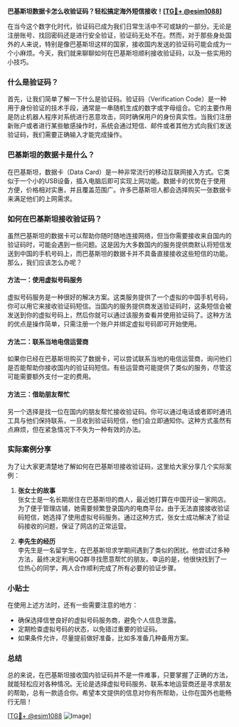 **巴基斯坦数据卡怎么收验证码？轻松搞定海外短信接收！[[TG💪+ @esim1088](https://t.me/s/esim1088)]**

在当今这个数字化时代，验证码已成为我们日常生活中不可或缺的一部分。无论是注册账号、找回密码还是进行安全验证，验证码无处不在。然而，对于那些身处国外的人来说，特别是像巴基斯坦这样的国家，接收国内发送的验证码可能会成为一个小麻烦。今天，我们就来聊聊如何在巴基斯坦顺利接收验证码，以及一些实用的小技巧。

### 什么是验证码？

首先，让我们简单了解一下什么是验证码。验证码（Verification Code）是一种用于身份验证的技术手段，通常是一串随机生成的数字或字母组合。它的主要作用是防止机器人程序对系统进行恶意攻击，同时确保用户的身份真实性。当我们注册新账户或者进行某些敏感操作时，系统会通过短信、邮件或者其他方式向我们发送验证码，我们需要正确输入才能完成操作。

### 巴基斯坦的数据卡是什么？

在巴基斯坦，数据卡（Data Card）是一种非常流行的移动互联网接入方式。它类似于一个小的USB设备，插入电脑后即可实现上网功能。数据卡的优势在于使用方便，价格相对实惠，并且覆盖范围广。许多巴基斯坦人都会选择购买一张数据卡来满足他们的上网需求。

### 如何在巴基斯坦接收验证码？

虽然巴基斯坦的数据卡可以帮助你随时随地连接网络，但当你需要接收来自国内的验证码时，可能会遇到一些问题。这是因为大多数国内的服务提供商默认将短信发送到中国的手机号码上，而巴基斯坦的数据卡并不具备直接接收这些短信的功能。那么，我们应该怎么办呢？

#### 方法一：使用虚拟号码服务

虚拟号码服务是一种很好的解决方案。这类服务提供了一个虚拟的中国手机号码，你可以用它来接收验证码短信。当国内的服务提供商发送验证码时，这条短信会被发送到你的虚拟号码上，然后你就可以通过该服务查看并使用验证码了。这种方法的优点是操作简单，只需注册一个账户并绑定虚拟号码即可开始使用。

#### 方法二：联系当地电信运营商

如果你已经在巴基斯坦购买了数据卡，可以尝试联系当地的电信运营商，询问他们是否能帮助你接收国内的验证码短信。有些运营商可能提供了类似的服务，尽管这可能需要额外支付一定的费用。

#### 方法三：借助朋友帮忙

另一个选择是找一位在国内的朋友帮忙接收验证码。你可以通过电话或者即时通讯工具与他们保持联系，一旦收到验证码短信，他们会立即通知你。这种方式虽然有点麻烦，但在紧急情况下不失为一种有效的办法。

### 实际案例分享

为了让大家更清楚地了解如何在巴基斯坦接收验证码，这里给大家分享几个实际案例：

1. **张女士的故事**  
   张女士是一名长期居住在巴基斯坦的商人，最近她打算在中国开设一家网店。为了便于管理店铺，她需要频繁登录国内的电商平台。由于无法直接接收验证码短信，她选择了使用虚拟号码服务。通过这种方式，张女士成功解决了验证码接收的问题，保证了网店的正常运营。

2. **李先生的经历**  
   李先生是一名留学生，在巴基斯坦求学期间遇到了类似的困扰。他尝试过多种方法，最终决定利用QQ群寻找愿意帮忙的朋友。幸运的是，他很快找到了一位热心的同学，两人合作顺利完成了所有必要的验证步骤。

### 小贴士

在使用上述方法时，还有一些需要注意的地方：

- 确保选择信誉良好的虚拟号码服务商，避免个人信息泄露。
- 定期检查虚拟号码的状态，以免错过重要的验证码。
- 如果条件允许，尽量提前做好准备，比如多准备几种备用方案。

### 总结

总的来说，在巴基斯坦接收国内验证码并不是一件难事，只要掌握了正确的方法，就能轻松应对各种情况。无论是选择虚拟号码服务、联系本地运营商还是寻求朋友的帮助，总有一款适合你。希望本文提供的信息对你有所帮助，让你在国外也能畅行无阻！

[[TG💪+ @esim1088](https://t.me/s/esim1088) ![Image](https://i.postimg.cc/4NQfJmqS/Snipaste-2025-05-13-00-14-12.png)]